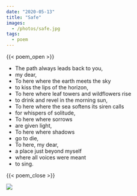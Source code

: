 ```yaml
---
date: "2020-05-13"
title: "Safe"
images:
  - /photos/safe.jpg
tags:
  - poem
---
```

  
{{< poem_open >}}

* The path always leads back to you,
* my dear,
* To here where the earth meets the sky
* to kiss the lips of the horizon,
* To here where leaf towers and wildflowers rise
* to drink and revel in the morning sun,
* To here where the sea softens its siren calls
* for whispers of solitude,
* To here where sorrows
* are given light,
* To here where shadows
* go to die,
* To here, my dear,
* a place just beyond myself
* where all voices were meant
* to sing.

{{< poem_close >}}

![](/photos/safe.jpg)
